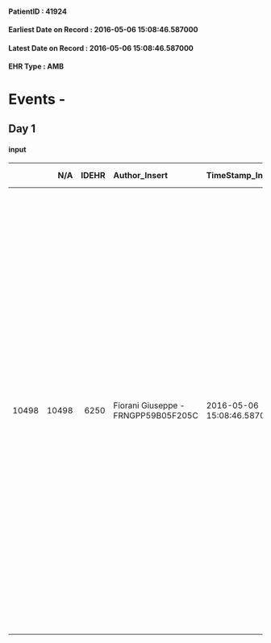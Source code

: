 
#### PatientID : 41924
#### Earliest Date on Record : 2016-05-06 15:08:46.587000
#### Latest Date on Record : 2016-05-06 15:08:46.587000
#### EHR Type : AMB

# Events - 

## Day 1

#### input
|       |    N/A |   IDEHR | Author_Insert                       | TimeStamp_Insert           | EHRType   |   PatientID |   IDDigitalSignDocument | persone_vicine   |   Unnamed: 0_x.1 |   IDANAMNESI_SOCIALE | Patient   | FamigliaAltro   | Paziente_T   | FamigliaAltro_T   |   Non_Rilevabile_x.1 | Note_Non_Rilevabile_x.1   | opt_Problemi   | Note_I                                                                                                                                                                                                                                                                                                                                                                                                                                                                                                                                                                 | ds_note_timori                                                                            | chk_contr_sintomi   | opt_paziente_a   | opt_famiglia_a   | opt_adeguatezza   | opt_paziente_solo   | ds_note_con                                                            | opt_presente_assente   | Presenza_minori   | Caregiver_principale                                                    | opt_capacita     | opt_necessario   | opt_presente   | opt_risorse_ec   | opt_paziente_psi   | opt_Ins_vol   | opt_paziente_ad   | opt_caregiver_ad   | opt_esenzione   | opt_inv_civile   |   invalidita_perc | ds_codice_es   | Needs               | Domestic partnership           | Fragility                    | opt_disponibilita_f   | opt_indennita_acc   | opt_legge   | opt_famiglia_psi   | opt_disponibilit_paz   |
|------:|-------:|--------:|:------------------------------------|:---------------------------|:----------|------------:|------------------------:|:-----------------|-----------------:|---------------------:|:----------|:----------------|:-------------|:------------------|---------------------:|:--------------------------|:---------------|:-----------------------------------------------------------------------------------------------------------------------------------------------------------------------------------------------------------------------------------------------------------------------------------------------------------------------------------------------------------------------------------------------------------------------------------------------------------------------------------------------------------------------------------------------------------------------|:------------------------------------------------------------------------------------------|:--------------------|:-----------------|:-----------------|:------------------|:--------------------|:-----------------------------------------------------------------------|:-----------------------|:------------------|:------------------------------------------------------------------------|:-----------------|:-----------------|:---------------|:-----------------|:-------------------|:--------------|:------------------|:-------------------|:----------------|:-----------------|------------------:|:---------------|:--------------------|:-------------------------------|:-----------------------------|:----------------------|:--------------------|:------------|:-------------------|:-----------------------|
| 10498 |  10498 |    6250 | Fiorani Giuseppe - FRNGPP59B05F205C | 2016-05-06 15:08:46.587000 | AMB       |       41924 |                  357468 | N/A              |             3225 |                 2076 | No#0      | Si#1            | No#0         | Parziale#2        |                    0 | NR                        | No#0           | Pz non competente per afasia in plurimi episodi di emorragia cerebrale.Figli informati dagli operatori del Niguarda in merito alle condizioni ,ma con difficolt√† di accettazione della gravit√†,che si esprime in conflitti tra i due figli: la figlia Rossella,che √® amministratrice di sostegno della mamma,√® orientata verso una soluzione assistenziale palliativa,che non sembra accettata dal fratello,pi√π incline a considerare una soluzione pi√π aggressiva ,che si esprime con l'ipotesi di sostenere una nutrizione previo SNG,osteggiata dalla sorella | I timori avvertiti riguardano un'assenza di omogeneit√† di scelte assistenziali per la pz | controllo sintomi#0 | Congruenti#1     | Congruenti#1     | Si#1              | No#0                | La pz vive con il marito di aa 80 e la badante che l'assiste da 5 anni | Presente#1             | No#0              | la figlia Rossella che √® anche amministratrice di sostegno della mamma | Incrementabile#1 | Si#1             | Si#1           | Da valutare#2    | No#0               | No#0          | Problematica#0    | Totale#2           | Si#1            | Si#1             |               100 | IC14           | Clinici#0;Sociali#1 | Coniuge/Convivente#0;Badante#1 | sovraccarico assistenziale#4 | Si#1                  | Si#1                | No#0        | No#0               | No#0                   |


